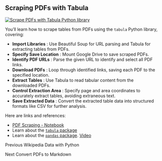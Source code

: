 ## Scraping PDFs with Tabula

[![Scrape PDFs with Tabula Python
library](https://i.ytimg.com/vi_webp/yDoKlKyxClQ/sddefault.webp)](https://youtu.be/yDoKlKyxClQ)

You’ll learn how to scrape tables from PDFs using the `tabula` Python library,
covering:

  * **Import Libraries** : Use Beautiful Soup for URL parsing and Tabula for extracting tables from PDFs.
  * **Specify Save Location** : Mount Google Drive to save scraped PDFs.
  * **Identify PDF URLs** : Parse the given URL to identify and select all PDF links.
  * **Download PDFs** : Loop through identified links, saving each PDF to the specified location.
  * **Extract Tables** : Use Tabula to read tabular content from the downloaded PDFs.
  * **Control Extraction Area** : Specify page and area coordinates to accurately extract tables, avoiding extraneous text.
  * **Save Extracted Data** : Convert the extracted table data into structured formats like CSV for further analysis.

Here are links and references:

  * [PDF Scraping - Notebook](https://colab.research.google.com/drive/102Fv2Ji0J4mvao3mCse52E7Th8bZiuyf)
  * Learn about the [`tabula` package](https://tabula-py.readthedocs.io/en/latest/tabula.html)
  * Learn about the [`pandas` package](https://pandas.pydata.org/pandas-docs/stable/user_guide/10min.html). [Video](https://youtu.be/vmEHCJofslg)

Previous Wikipedia Data with Python

Next Convert PDFs to Markdown


